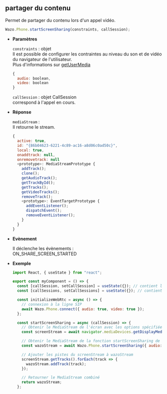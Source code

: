 ## partager du contenu

Permet de partager du contenu lors d'un appel vidéo.

```js
Wazo.Phone.startScreenSharing(constraints, callSession);
```

<div class="useless-tab-container">

- **Paramètres**

  `constraints` : objet  
  Il est possible de configurer les contraintes au niveau du son et de vidéo du navigateur de l'utilisateur.  
  Plus d'informations sur [getUserMedia](https://developer.mozilla.org/en-US/docs/Web/API/MediaDevices/getUserMedia)

  ```js
  {
    audio: boolean,
    video: boolean
  }
  ```

  `callSession` : objet CallSession  
  correspond à l'appel en cours.

- **Réponse**

  `mediaStream` :  
  Il retourne le stream.
  ```js
  {
    active: true,
    id: "{86b04623-6221-4c89-ac16-a8d06c0ad50c}",
    local: true,
    onaddtrack: null,
    onremovetrack: null
    <prototype>: MediaStreamPrototype {
      addTrack();
      clone();
      getAudioTrack();
      getTrackById();
      getTracks();
      getVideoTracks();
      removeTrack();
      <prototype>: EventTargetPrototype {
        addEventListener();
        dispatchEvent();
        removeEventListener();
      }
    }
  }
  ```

- **Evènement**

  Il déclenche les évènements :  
  ON_SHARE_SCREEN_STARTED

- **Exemple**

  ```js
  import React, { useState } from "react";

  export const myComponent = () => {
    const [callSession, setCallSession] = useState({}); // contient l'appel actif
    const [callSessions, setCallSessions] = useState({}); // contient l'ensemble des appels (en cours et disponible)

    const initializeWebRtc = async () => {
      // connexion à la ligne SIP
      await Wazo.Phone.connect({ audio: true, video: true });
    };

    const startScreenSharing = async (callSession) => {
      // Obtenir le MediaStream de l'écran avec les options spécifiées
      const screenStream = await navigator.mediaDevices.getDisplayMedia({ audio: true, video: true });

      // Obtenir le MediaStream de la fonction startScreenSharing de Wazo.Phone
      const wazoStream = await Wazo.Phone.startScreenSharing({ audio: true, video: true }, callSession);

      // Ajouter les pistes du screenStream à wazoStream
      screenStream.getTracks().forEach(track => {
        wazoStream.addTrack(track);
      });

      // Retourner le MediaStream combiné
      return wazoStream;
    };

  ```

</div>
